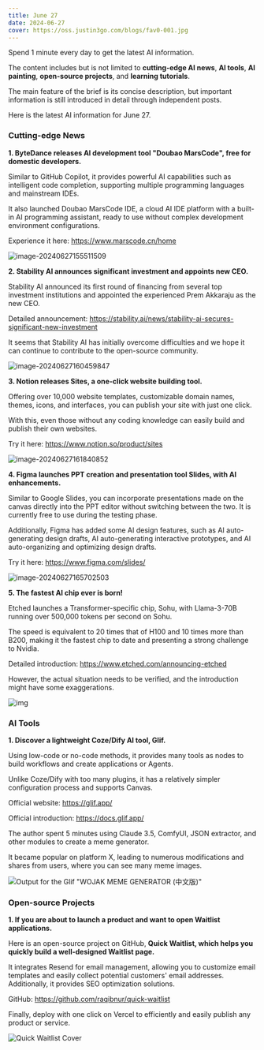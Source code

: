 ```yaml
---
title: June 27
date: 2024-06-27
cover: https://oss.justin3go.com/blogs/fav0-001.jpg
---
```


Spend 1 minute every day to get the latest AI information.

The content includes but is not limited to **cutting-edge AI news**, **AI tools**, **AI painting**, **open-source projects**, and **learning tutorials**.

The main feature of the brief is its concise description, but important information is still introduced in detail through independent posts.

Here is the latest AI information for June 27.

### Cutting-edge News

**1. ByteDance releases AI development tool "Doubao MarsCode", free for domestic developers.**

Similar to GitHub Copilot, it provides powerful AI capabilities such as intelligent code completion, supporting multiple programming languages and mainstream IDEs.

It also launched Doubao MarsCode IDE, a cloud AI IDE platform with a built-in AI programming assistant, ready to use without complex development environment configurations.

Experience it here: https://www.marscode.cn/home

![image-20240627155511509](https://p.ipic.vip/lpy8ei.png)

**2. Stability AI announces significant investment and appoints new CEO.**

Stability AI announced its first round of financing from several top investment institutions and appointed the experienced Prem Akkaraju as the new CEO.

Detailed announcement: https://stability.ai/news/stability-ai-secures-significant-new-investment

It seems that Stability AI has initially overcome difficulties and we hope it can continue to contribute to the open-source community.

![image-20240627160459847](https://p.ipic.vip/y4pguz.png)

**3. Notion releases Sites, a one-click website building tool.**

Offering over 10,000 website templates, customizable domain names, themes, icons, and interfaces, you can publish your site with just one click.

With this, even those without any coding knowledge can easily build and publish their own websites.

Try it here: https://www.notion.so/product/sites

![image-20240627161840852](https://p.ipic.vip/tngw1b.png)

**4. Figma launches PPT creation and presentation tool Slides, with AI enhancements.**

Similar to Google Slides, you can incorporate presentations made on the canvas directly into the PPT editor without switching between the two. It is currently free to use during the testing phase.

Additionally, Figma has added some AI design features, such as AI auto-generating design drafts, AI auto-generating interactive prototypes, and AI auto-organizing and optimizing design drafts.

Try it here: https://www.figma.com/slides/

![image-20240627165702503](https://p.ipic.vip/3x94lq.png)

**5. The fastest AI chip ever is born!**

Etched launches a Transformer-specific chip, Sohu, with Llama-3-70B running over 500,000 tokens per second on Sohu.

The speed is equivalent to 20 times that of H100 and 10 times more than B200, making it the fastest chip to date and presenting a strong challenge to Nvidia.

Detailed introduction: https://www.etched.com/announcing-etched

However, the actual situation needs to be verified, and the introduction might have some exaggerations.

![img](https://p.ipic.vip/i3inq6.png)

### AI Tools

**1. Discover a lightweight Coze/Dify AI tool, Glif.**

Using low-code or no-code methods, it provides many tools as nodes to build workflows and create applications or Agents.

Unlike Coze/Dify with too many plugins, it has a relatively simpler configuration process and supports Canvas.

Official website: https://glif.app/

Official introduction: https://docs.glif.app/

The author spent 5 minutes using Claude 3.5, ComfyUI, JSON extractor, and other modules to create a meme generator.

It became popular on platform X, leading to numerous modifications and shares from users, where you can see many meme images.

![Output for the Glif "WOJAK MEME GENERATOR (中文版)"](https://p.ipic.vip/6xwf9k.png)

### Open-source Projects

**1. If you are about to launch a product and want to open Waitlist applications.**

Here is an open-source project on GitHub, **Quick Waitlist, which helps you quickly build a well-designed Waitlist page.**

It integrates Resend for email management, allowing you to customize email templates and easily collect potential customers' email addresses. Additionally, it provides SEO optimization solutions.

GitHub: https://github.com/raqibnur/quick-waitlist

Finally, deploy with one click on Vercel to efficiently and easily publish any product or service.

![Quick Waitlist Cover](https://p.ipic.vip/yev63p.png)
